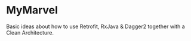 # MyMarvel

Basic ideas about how to use Retrofit, RxJava & Dagger2 together with a Clean Architecture.
